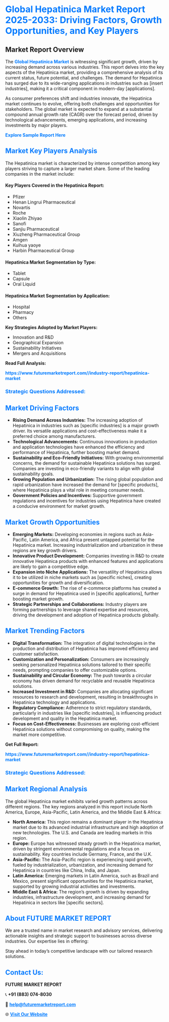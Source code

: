<h1 style="color: #007BFF;">Global Hepatinica Market Report 2025-2033: Driving Factors, Growth Opportunities, and Key Players</h1>

<section id="overview">
<h2>Market Report Overview</h2>
<p>The <a href="https://www.futuremarketreport.com//industry-report/hepatinica-market" style="color: #007BFF; text-decoration: none;"><strong>Global Hepatinica Market</strong></a> is witnessing significant growth, driven by increasing demand across various industries. This report delves into the key aspects of the Hepatinica market, providing a comprehensive analysis of its current status, future potential, and challenges. The demand for Hepatinica has surged due to its wide-ranging applications in industries such as [insert industries], making it a critical component in modern-day [applications].</p>
<p>As consumer preferences shift and industries innovate, the Hepatinica market continues to evolve, offering both challenges and opportunities for stakeholders. The global market is expected to expand at a substantial compound annual growth rate (CAGR) over the forecast period, driven by technological advancements, emerging applications, and increasing investments by major players.</p>
</section>

<section id="overview">
<p><a href="https://www.futuremarketreport.com//request-sample/reportId=79774" style="color: #007BFF; text-decoration: none;"><strong>Explore Sample Report Here</strong></a></p>
</section>

<section id="key-players">
<h2 style="color: #007BFF;">Market Key Players Analysis</h2>
<p>The Hepatinica market is characterized by intense competition among key players striving to capture a larger market share. Some of the leading companies in the market include:</p>
<h4>Key Players Covered in the Hepatinica Report:</h4>
<ul><li>Pfizer</li><li>Henan Lingrui Pharmaceutical</li><li>Novartis</li><li>Roche</li><li>Xiaolin Zhiyao</li><li>Sanofi</li><li>Sanjiu Pharmaceutical</li><li>Xiuzheng Pharmaceutical Group</li><li>Amgen</li><li>Kuihua yaoye</li><li>Harbin Pharmaceutical Group</li></ul>
<h4>Hepatinica Market Segmentation by Type:</h4>
<ul><li>Tablet</li><li>Capsule</li><li>Oral Liquid</li></ul>

<h4>Hepatinica Market Segmentation by Application:</h4>
<ul><li>Hospital</li><li>Pharmacy</li><li>Others</li></ul>
<p><strong>Key Strategies Adopted by Market Players:</strong></p>
<ul>
<li>Innovation and R&D</li>
<li>Geographical Expansion</li>
<li>Sustainability Initiatives</li>
<li>Mergers and Acquisitions</li>
</ul>
</section>

<section>
<p><strong>Read Full Analysis: </strong></p><a href="https://www.futuremarketreport.com//industry-report/hepatinica-market" style="color: #007BFF; text-decoration: none;"><strong>https://www.futuremarketreport.com//industry-report/hepatinica-market</strong></a>
<h3 style="color: #007BFF;">Strategic Questions Addressed:</h3>
</section>

<section id="driving-factors">
<h2 style="color: #007BFF;">Market Driving Factors</h2>
<ul>
<li><strong>Rising Demand Across Industries:</strong> The increasing adoption of Hepatinica in industries such as [specific industries] is a major growth driver. Its versatile applications and cost-effectiveness make it a preferred choice among manufacturers.</li>
<li><strong>Technological Advancements:</strong> Continuous innovations in production and application technologies have enhanced the efficiency and performance of Hepatinica, further boosting market demand.</li>
<li><strong>Sustainability and Eco-Friendly Initiatives:</strong> With growing environmental concerns, the demand for sustainable Hepatinica solutions has surged. Companies are investing in eco-friendly variants to align with global sustainability goals.</li>
<li><strong>Growing Population and Urbanization:</strong> The rising global population and rapid urbanization have increased the demand for [specific products], where Hepatinica plays a vital role in meeting consumer needs.</li>
<li><strong>Government Policies and Incentives:</strong> Supportive government regulations and incentives for industries using Hepatinica have created a conducive environment for market growth.</li>
</ul>
</section>

<section id="growth-opportunities">
<h2 style="color: #007BFF;">Market Growth Opportunities</h2>
<ul>
<li><strong>Emerging Markets:</strong> Developing economies in regions such as Asia-Pacific, Latin America, and Africa present untapped potential for the Hepatinica market. Increasing industrialization and urbanization in these regions are key growth drivers.</li>
<li><strong>Innovative Product Development:</strong> Companies investing in R&D to create innovative Hepatinica products with enhanced features and applications are likely to gain a competitive edge.</li>
<li><strong>Expansion into Niche Applications:</strong> The versatility of Hepatinica allows it to be utilized in niche markets such as [specific niches], creating opportunities for growth and diversification.</li>
<li><strong>E-commerce Growth:</strong> The rise of e-commerce platforms has created a surge in demand for Hepatinica used in [specific applications], further boosting market growth.</li>
<li><strong>Strategic Partnerships and Collaborations:</strong> Industry players are forming partnerships to leverage shared expertise and resources, driving the development and adoption of Hepatinica products globally.</li>
</ul>
</section>

<section id="trending-factors">
<h2 style="color: #007BFF;">Market Trending Factors</h2>
<ul>
<li><strong>Digital Transformation:</strong> The integration of digital technologies in the production and distribution of Hepatinica has improved efficiency and customer satisfaction.</li>
<li><strong>Customization and Personalization:</strong> Consumers are increasingly seeking personalized Hepatinica solutions tailored to their specific needs, prompting companies to offer customizable options.</li>
<li><strong>Sustainability and Circular Economy:</strong> The push towards a circular economy has driven demand for recyclable and reusable Hepatinica solutions.</li>
<li><strong>Increased Investment in R&D:</strong> Companies are allocating significant resources to research and development, resulting in breakthroughs in Hepatinica technology and applications.</li>
<li><strong>Regulatory Compliance:</strong> Adherence to strict regulatory standards, particularly in industries like [specific industries], is influencing product development and quality in the Hepatinica market.</li>
<li><strong>Focus on Cost-Effectiveness:</strong> Businesses are exploring cost-efficient Hepatinica solutions without compromising on quality, making the market more competitive.</li>
</ul>
</section>

<section>
<p><strong>Get Full Report: </strong></p><a href="https://www.futuremarketreport.com//industry-report/hepatinica-market" style="color: #007BFF; text-decoration: none;"><strong>https://www.futuremarketreport.com//industry-report/hepatinica-market</strong></a>
<h3 style="color: #007BFF;">Strategic Questions Addressed:</h3>
</section>


<section id="regional-analysis">
<h2 style="color: #007BFF;">Market Regional Analysis</h2>
<p>The global Hepatinica market exhibits varied growth patterns across different regions. The key regions analyzed in this report include North America, Europe, Asia-Pacific, Latin America, and the Middle East & Africa:</p>
<ul>
<li><strong>North America:</strong> This region remains a dominant player in the Hepatinica market due to its advanced industrial infrastructure and high adoption of new technologies. The U.S. and Canada are leading markets in this region.</li>
<li><strong>Europe:</strong> Europe has witnessed steady growth in the Hepatinica market, driven by stringent environmental regulations and a focus on sustainability. Key countries include Germany, France, and the U.K.</li>
<li><strong>Asia-Pacific:</strong> The Asia-Pacific region is experiencing rapid growth, fueled by industrialization, urbanization, and increasing demand for Hepatinica in countries like China, India, and Japan.</li>
<li><strong>Latin America:</strong> Emerging markets in Latin America, such as Brazil and Mexico, present significant opportunities for the Hepatinica market, supported by growing industrial activities and investments.</li>
<li><strong>Middle East & Africa:</strong> The region’s growth is driven by expanding industries, infrastructure development, and increasing demand for Hepatinica in sectors like [specific sectors].</li>
</ul>
</section>

<footer>
<h2 style="color: #007BFF;">About FUTURE MARKET REPORT</h2>
<p>We are a trusted name in market research and advisory services, delivering actionable insights and strategic support to businesses across diverse industries. Our expertise lies in offering:</p>

<p>Stay ahead in today’s competitive landscape with our tailored research solutions.</p>

<h2 style="color: #007BFF;">Contact Us:</h2>
<p><strong>FUTURE MARKET REPORT</strong></p>
<p>📞 <strong>+91 (883) 074-8030</strong></p>
<p>📧 <strong><a href="mailto:help@futuremarketreport.com" style="color: #007BFF;">help@futuremarketreport.com</a></strong></p>
<p>🌐 <strong><a href="https://www.futuremarketreport.com/" style="color: #007BFF;">Visit Our Website</a></strong></p>
</footer>